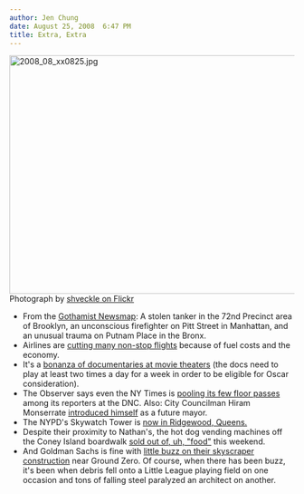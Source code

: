 ```yaml
---
author: Jen Chung
date: August 25, 2008  6:47 PM
title: Extra, Extra
---
```


<p><img alt="2008_08_xx0825.jpg" src="https://web.archive.org/web/20110611063211im_/http://gothamist.com/attachments/jen/2008_08_xx0825.jpg" width="640" height="421"><br>
<span class="photo_caption">Photograph by <a href="https://web.archive.org/web/20110611063211/http://flickr.com/photos/shveckle/2789675444/">shveckle on Flickr</a></span></p>

<ul><li>From the <a href="https://web.archive.org/web/20110611063211/http://gothamist.com/labs/map">Gothamist Newsmap</a>: A stolen tanker in the 72nd Precinct area of Brooklyn, an unconscious firefighter on Pitt Street in Manhattan, and an unusual trauma on  Putnam Place in the Bronx.
</li><li>Airlines are <a href="https://web.archive.org/web/20110611063211/http://www.ny1.com/content/top_stories/85084/airlines-to-ground-dozens-of-nonstop-flights/Default.aspx">cutting many non-stop flights</a> because of fuel costs and the economy.
</li><li>It&apos;s a <a href="https://web.archive.org/web/20110611063211/http://www.nypost.com/seven/08252008/news/regionalnews/whats_up__docs_126003.htm">bonanza of documentaries at movie theaters</a> (the docs need to play at least two times a day for a week in order to be eligible for Oscar consideration).
</li><li>The Observer says even the NY Times is <a href="https://web.archive.org/web/20110611063211/http://www.observer.com/2008/politics/monserrates-ambitious-introduction">pooling its few floor passes</a> among its reporters at the DNC.  Also: City Councilman Hiram Monserrate <a href="https://web.archive.org/web/20110611063211/http://www.observer.com/2008/politics/monserrates-ambitious-introduction">introduced himself</a> as a future mayor.
</li><li>The NYPD&apos;s Skywatch Tower is <a href="https://web.archive.org/web/20110611063211/http://animalnewyork.com/news/2008/08/cops-look-down-on-ridgewood-sk.php">now in Ridgewood, Queens.</a>
</li><li>Despite their proximity to Nathan&apos;s, the hot dog vending machines off the Coney Island boardwalk <a href="https://web.archive.org/web/20110611063211/http://nymag.com/daily/food/2008/08/are_you_willing_to_go_this_far.html">sold out of, uh, &quot;food&quot;</a> this weekend.
</li><li>And Goldman Sachs is fine with <a href="https://web.archive.org/web/20110611063211/http://www.nytimes.com/2008/08/25/nyregion/25goldman.html?ref=nyregion">little buzz on their skyscraper construction</a> near Ground Zero. Of course, when there has been buzz, it&apos;s been when debris fell onto a Little League playing field on one occasion and tons of falling steel paralyzed an architect on another. 
</li></ul>